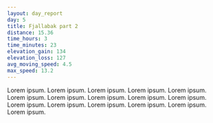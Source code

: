 ```yaml
---
layout: day_report
day: 5
title: Fjallabak part 2
distance: 15.36
time_hours: 3
time_minutes: 23
elevation_gain: 134
elevation_loss: 127
avg_moving_speed: 4.5
max_speed: 13.2
---
```


Lorem ipsum. Lorem ipsum. Lorem ipsum. Lorem ipsum. Lorem ipsum. Lorem ipsum. Lorem ipsum. Lorem ipsum.
Lorem ipsum. Lorem ipsum. Lorem ipsum. Lorem ipsum. Lorem ipsum. Lorem ipsum. Lorem ipsum. Lorem ipsum.
